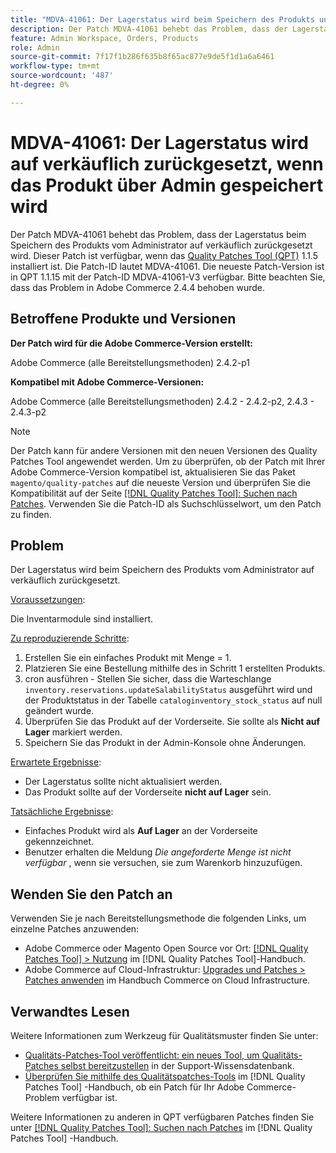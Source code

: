 ```yaml
---
title: "MDVA-41061: Der Lagerstatus wird beim Speichern des Produkts unter Admin auf verkäuflich zurückgesetzt."
description: Der Patch MDVA-41061 behebt das Problem, dass der Lagerstatus beim Speichern des Produkts vom Administrator auf verkäuflich zurückgesetzt wird. Dieser Patch ist verfügbar, wenn das [Quality Patches Tool (QPT)](https://experienceleague.adobe.com/en/docs/commerce-knowledge-base/kb/announcements/commerce-announcements/magento-quality-patches-released-new-tool-to-self-serve-quality-patches) 1.1.5 installiert ist. Die Patch-ID lautet MDVA-41061. Die neueste Patch-Version ist in QPT 1.1.15 mit der Patch-ID MDVA-41061-V3 verfügbar. Bitte beachten Sie, dass das Problem in Adobe Commerce 2.4.4 behoben wurde.
feature: Admin Workspace, Orders, Products
role: Admin
source-git-commit: 7f17f1b286f635b8f65ac877e9de5f1d1a6a6461
workflow-type: tm+mt
source-wordcount: '487'
ht-degree: 0%

---
```


# MDVA-41061: Der Lagerstatus wird auf verkäuflich zurückgesetzt, wenn das Produkt über Admin gespeichert wird

Der Patch MDVA-41061 behebt das Problem, dass der Lagerstatus beim Speichern des Produkts vom Administrator auf verkäuflich zurückgesetzt wird. Dieser Patch ist verfügbar, wenn das [Quality Patches Tool (QPT)](https://experienceleague.adobe.com/en/docs/commerce-knowledge-base/kb/announcements/commerce-announcements/magento-quality-patches-released-new-tool-to-self-serve-quality-patches) 1.1.5 installiert ist. Die Patch-ID lautet MDVA-41061. Die neueste Patch-Version ist in QPT 1.1.15 mit der Patch-ID MDVA-41061-V3 verfügbar. Bitte beachten Sie, dass das Problem in Adobe Commerce 2.4.4 behoben wurde.

## Betroffene Produkte und Versionen

**Der Patch wird für die Adobe Commerce-Version erstellt:**

Adobe Commerce (alle Bereitstellungsmethoden) 2.4.2-p1

**Kompatibel mit Adobe Commerce-Versionen:**

Adobe Commerce (alle Bereitstellungsmethoden) 2.4.2 - 2.4.2-p2, 2.4.3 - 2.4.3-p2

>[!NOTE]
>
>Der Patch kann für andere Versionen mit den neuen Versionen des Quality Patches Tool angewendet werden. Um zu überprüfen, ob der Patch mit Ihrer Adobe Commerce-Version kompatibel ist, aktualisieren Sie das Paket `magento/quality-patches` auf die neueste Version und überprüfen Sie die Kompatibilität auf der Seite [[!DNL Quality Patches Tool]: Suchen nach Patches](https://experienceleague.adobe.com/en/docs/commerce-knowledge-base/kb/announcements/commerce-announcements/magento-quality-patches-released-new-tool-to-self-serve-quality-patches). Verwenden Sie die Patch-ID als Suchschlüsselwort, um den Patch zu finden.

## Problem

Der Lagerstatus wird beim Speichern des Produkts vom Administrator auf verkäuflich zurückgesetzt.

<u>Voraussetzungen</u>:

Die Inventarmodule sind installiert.

<u>Zu reproduzierende Schritte</u>:

1. Erstellen Sie ein einfaches Produkt mit Menge = 1.
1. Platzieren Sie eine Bestellung mithilfe des in Schritt 1 erstellten Produkts.
1. cron ausführen - Stellen Sie sicher, dass die Warteschlange `inventory.reservations.updateSalabilityStatus` ausgeführt wird und der Produktstatus in der Tabelle `cataloginventory_stock_status` auf null geändert wurde.
1. Überprüfen Sie das Produkt auf der Vorderseite. Sie sollte als **Nicht auf Lager** markiert werden.
1. Speichern Sie das Produkt in der Admin-Konsole ohne Änderungen.

<u>Erwartete Ergebnisse</u>:

* Der Lagerstatus sollte nicht aktualisiert werden.
* Das Produkt sollte auf der Vorderseite **nicht auf Lager** sein.

<u>Tatsächliche Ergebnisse</u>:

* Einfaches Produkt wird als **Auf Lager** an der Vorderseite gekennzeichnet.
* Benutzer erhalten die Meldung *Die angeforderte Menge ist nicht verfügbar* , wenn sie versuchen, sie zum Warenkorb hinzuzufügen.

## Wenden Sie den Patch an

Verwenden Sie je nach Bereitstellungsmethode die folgenden Links, um einzelne Patches anzuwenden:

* Adobe Commerce oder Magento Open Source vor Ort: [[!DNL Quality Patches Tool] > Nutzung](/help/tools/quality-patches-tool/usage.md) im [!DNL Quality Patches Tool]-Handbuch.
* Adobe Commerce auf Cloud-Infrastruktur: [Upgrades und Patches > Patches anwenden](https://experienceleague.adobe.com/docs/commerce-cloud-service/user-guide/develop/upgrade/apply-patches.html) im Handbuch Commerce on Cloud Infrastructure.

## Verwandtes Lesen

Weitere Informationen zum Werkzeug für Qualitätsmuster finden Sie unter:

* [Qualitäts-Patches-Tool veröffentlicht: ein neues Tool, um Qualitäts-Patches selbst bereitzustellen](https://experienceleague.adobe.com/en/docs/commerce-knowledge-base/kb/announcements/commerce-announcements/magento-quality-patches-released-new-tool-to-self-serve-quality-patches) in der Support-Wissensdatenbank.
* [Überprüfen Sie mithilfe des Qualitätspatches-Tools](/help/tools/quality-patches-tool/patches-available-in-qpt/check-patch-for-magento-issue-with-magento-quality-patches.md) im [!DNL Quality Patches Tool] -Handbuch, ob ein Patch für Ihr Adobe Commerce-Problem verfügbar ist.

Weitere Informationen zu anderen in QPT verfügbaren Patches finden Sie unter [[!DNL Quality Patches Tool]: Suchen nach Patches](https://experienceleague.adobe.com/tools/commerce-quality-patches/index.html) im [!DNL Quality Patches Tool] -Handbuch.
